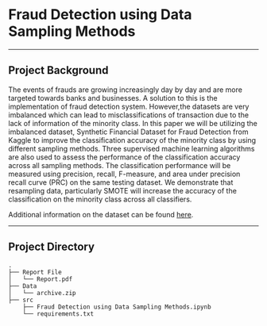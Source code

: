 # Fraud Detection using Data Sampling Methods

---

## Project Background

The events of frauds are growing increasingly day by day and are more targeted towards banks and businesses. A solution to this is the implementation of fraud detection system. However,the datasets are very imbalanced which can lead to misclassifications of transaction due to the lack of information of the minority class. In this paper we will be utilizing the imbalanced dataset, Synthetic Financial Dataset for Fraud Detection from Kaggle to improve the classification accuracy of the minority class by using different sampling methods. Three supervised machine learning algorithms are also used to assess the performance of the classification accuracy across all sampling methods. The classification performance will be measured using precision, recall, F-measure, and area under precision recall curve (PRC) on the same testing dataset. We demonstrate that resampling data, particularly SMOTE will increase the accuracy of the classification on the minority class across all classifiers.

Additional information on the dataset can be found [here](https://www.kaggle.com/ntnu-testimon/paysim1).

---

## Project Directory

```
.
├── Report File
│   └── Report.pdf
├── Data
│   └── archive.zip
├── src
    ├── Fraud Detection using Data Sampling Methods.ipynb
    └── requirements.txt
```

